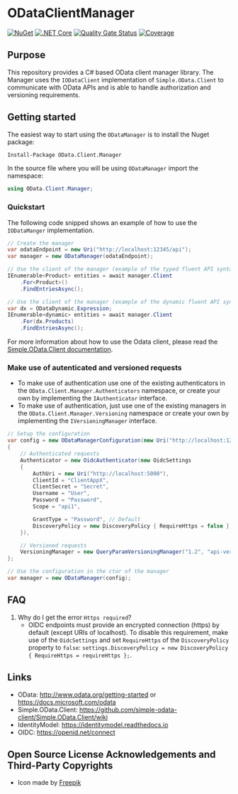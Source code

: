 # ODataClientManager

[![NuGet](https://img.shields.io/nuget/v/OData.Client.Manager.svg)](https://www.nuget.org/packages/OData.Client.Manager)
[![.NET Core](https://github.com/SiberaIndustries/OData.Client.Manager/workflows/.NET%20Core/badge.svg)](https://github.com/SiberaIndustries/OData.Client.Manager/actions?query=workflow%3A%22.NET+Core%22)
[![Quality Gate Status](https://sonarcloud.io/api/project_badges/measure?project=SiberaIndustries_OData.Client.Manager&metric=alert_status)](https://sonarcloud.io/dashboard?id=SiberaIndustries_OData.Client.Manager)
[![Coverage](https://sonarcloud.io/api/project_badges/measure?project=SiberaIndustries_OData.Client.Manager&metric=coverage)](https://sonarcloud.io/dashboard?id=SiberaIndustries_OData.Client.Manager)

## Purpose

This repository provides a C# based OData client manager library.
The Manager uses the `IODataClient` implementation of `Simple.OData.Client` to communicate with OData APIs and is able to handle authorization and versioning requirements.

## Getting started

The easiest way to start using the `ODataManager` is to install the Nuget package:

```sh
Install-Package OData.Client.Manager
```

In the source file where you will be using `ODataManager` import the namespace:

```cs
using OData.Client.Manager;
```

### Quickstart

The following code snipped shows an example of how to use the `IODataManger` implementation.

```cs
// Create the manager
var odataEndpoint = new Uri("http://localhost:12345/api");
var manager = new ODataManager(odataEndpoint);

// Use the client of the manager (example of the typed fluent API syntax)
IEnumerable<Product> entities = await manager.Client
    .For<Product>()
    .FindEntriesAsync();

// Use the client of the manager (example of the dynamic fluent API syntax)
var dx = ODataDynamic.Expression;
IEnumerable<dynamic> entities = await manager.Client
    .For(dx.Products)
    .FindEntriesAsync();
```

For more information about how to use the Odata client, please read the [Simple.OData.Client documentation](https://github.com/simple-odata-client/Simple.OData.Client/wiki).

### Make use of autenticated and versioned requests

* To make use of authentication use one of the existing authenticators in the `OData.Client.Manager.Authenticators` namespace, or create your own by implementing the `IAuthenticator` interface.
* To make use of authentication, just use one of the existing managers in the `OData.Client.Manager.Versioning` namespace or create your own by implementing the `IVersioningManager` interface.

```cs
// Setup the configuration
var config = new ODataManagerConfiguration(new Uri("http://localhost:12345/api"))
{
    // Authenticated requests
    Authenticator = new OidcAuthenticator(new OidcSettings
    {
        AuthUri = new Uri("http://localhost:5000"),
        ClientId = "ClientAppX",
        ClientSecret = "Secret",
        Username = "User",
        Password = "Password",
        Scope = "api1",

        GrantType = "Password", // Default
        DiscoveryPolicy = new DiscoveryPolicy { RequireHttps = false },
    }),

    // Versioned requests
    VersioningManager = new QueryParamVersioningManager("1.2", "api-version")
};

// Use the configuration in the ctor of the manager
var manager = new ODataManager(config);
```

## FAQ

1. Why do I get the error `Https required`?
    * OIDC endpoints must provide an encrypted connection (https) by default (except URIs of localhost). To disable this requirement, make use of the `OidcSettings` and set `RequireHttps` of the `DiscoveryPolicy` property to `false`: `settings.DiscoveryPolicy = new DiscoveryPolicy { RequireHttps = requireHttps };`.

## Links

* OData: <http://www.odata.org/getting-started> or <https://docs.microsoft.com/odata>
* Simple.OData.Client: <https://github.com/simple-odata-client/Simple.OData.Client/wiki>
* IdentityModel: <https://identitymodel.readthedocs.io>
* OIDC: <https://openid.net/connect>

## Open Source License Acknowledgements and Third-Party Copyrights

* Icon made by [Freepik](https://www.flaticon.com/authors/freepik)
